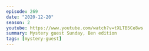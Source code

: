 ```yaml
---
episode: 269
date: "2020-12-20"
season: 2
youtube: https://www.youtube.com/watch?v=tXLTB5Ce8ws
summary: Mystery guest Sunday, Ben edition
tags: [mystery-guest]
---
```

